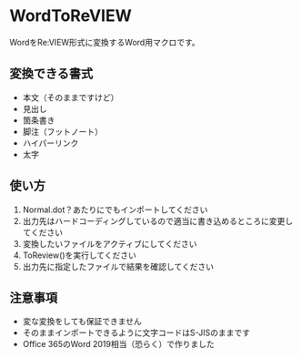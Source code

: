# WordToReVIEW

WordをRe:VIEW形式に変換するWord用マクロです。

## 変換できる書式

 * 本文（そのままですけど）
 * 見出し
 * 箇条書き
 * 脚注（フットノート）
 * ハイパーリンク
 * 太字
 
## 使い方

1. Normal.dot？あたりにでもインポートしてください
2. 出力先はハードコーディングしているので適当に書き込めるところに変更してください
3. 変換したいファイルをアクティブにしてください
4. ToReview()を実行してください
5. 出力先に指定したファイルで結果を確認してください

## 注意事項

 * 変な変換をしても保証できません
 * そのままインポートできるように文字コードはS-JISのままです
 * Office 365のWord 2019相当（恐らく）で作りました
